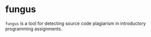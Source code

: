 # fungus
`fungus` is a tool for detecting source code plagiarism in introductory programming assignments.
